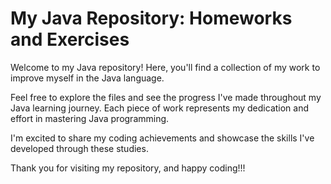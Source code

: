 # My Java Repository: Homeworks and Exercises

Welcome to my Java repository! Here, you'll find a collection of my work to improve myself in the Java language.

Feel free to explore the files and see the progress I've made throughout my Java learning journey. Each piece of work represents my dedication and effort in mastering Java programming.

I'm excited to share my coding achievements and showcase the skills I've developed through these studies.

Thank you for visiting my repository, and happy coding!!!
